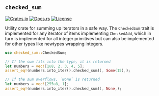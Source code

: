## `checked_sum`

[![Crates.io](https://img.shields.io/crates/v/checked_sum)](https://crates.io/crates/checked_sum)
[![Docs.rs](https://docs.rs/checked_sum/badge.svg)](https://docs.rs/checked_sum)
[![License](https://img.shields.io/crates/l/checked_sum)](LICENSE)

Utility crate for summing up iterators in a safe way. The `CheckedSum`
trait is implemented for any iterator of items implementing `CheckedAdd`,
which in turn is implemented for all integer primitives but can also be
implemented for other types like newtypes wrapping integers.

```rust
use checked_sum::CheckedSum;

// If the sum fits into the type, it is returned
let numbers = vec![1u8, 2, 3, 4, 5];
assert_eq!(numbers.into_iter().checked_sum(), Some(15),);

// If the sum overflows, `None` is returned
let numbers = vec![255u8, 1];
assert_eq!(numbers.into_iter().checked_sum(), None,);
```